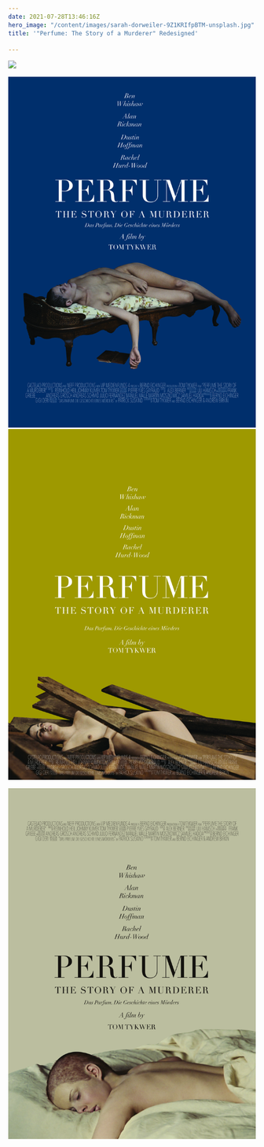 ```yaml
---
date: 2021-07-28T13:46:16Z
hero_image: "/content/images/sarah-dorweiler-9Z1KRIfpBTM-unsplash.jpg"
title: '"Perfume: The Story of a Murderer" Redesigned'

---
```

![](/content/images/perfume_posters_original.jpg)

![](/content/images/perfume_poster_blue-1.jpg)![](/content/images/perfume_poster_yellow.jpg)

![](/content/images/perfume_poste_beige-1.jpg)